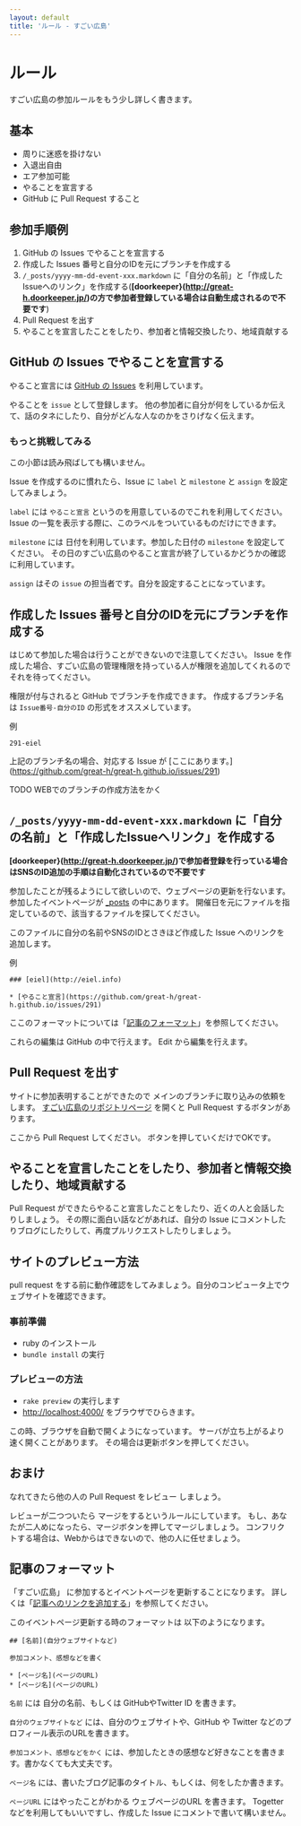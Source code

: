 ```yaml
---
layout: default
title: 'ルール - すごい広島'
---
```


# ルール

すごい広島の参加ルールをもう少し詳しく書きます。


## 基本

* 周りに迷惑を掛けない
* 入退出自由
* エア参加可能
* やることを宣言する
* GitHub に Pull Request すること


## 参加手順例

1. GitHub の Issues  でやることを宣言する
2. 作成した Issues 番号と自分のIDを元にブランチを作成する
3. `/_posts/yyyy-mm-dd-event-xxx.markdown` に「自分の名前」と「作成したIssueへのリンク」を作成する(**[doorkeeper}(http://great-h.doorkeeper.jp/)の方で参加者登録している場合は自動生成されるので不要です**)
4. Pull Request を出す
5. やることを宣言したことをしたり、参加者と情報交換したり、地域貢献する


## GitHub の Issues でやることを宣言する

やること宣言には [GitHub の Issues](https://github.com/great-h/great-h.github.io/issues?state=open) を利用しています。

やることを `issue` として登録します。
他の参加者に自分が何をしているか伝えて、話のタネにしたり、自分がどんな人なのかをさりげなく伝えます。


### もっと挑戦してみる

この小節は読み飛ばしても構いません。

Issue を作成するのに慣れたら、Issue に `label` と `milestone` と `assign` を設定してみましょう。

`label` には `やること宣言` というのを用意しているのでこれを利用してください。
Issue の一覧を表示する際に、このラベルをついているものだけにできます。

`milestone` には 日付を利用しています。参加した日付の `milestone` を設定してください。
その日のすごい広島のやること宣言が終了しているかどうかの確認に利用しています。

`assign` はその `issue` の担当者です。自分を設定することになっています。


## 作成した Issues 番号と自分のIDを元にブランチを作成する

はじめて参加した場合は行うことができないので注意してください。
Issue を作成した場合、すごい広島の管理権限を持っている人が権限を追加してくれるのでそれを待ってください。

権限が付与されると GitHub でブランチを作成できます。
作成するブランチ名は `Issue番号-自分のID` の形式をオススメしています。

例

```
291-eiel
```

上記のブランチ名の場合、対応する Issue が [ここにあります。] (https://github.com/great-h/great-h.github.io/issues/291)

TODO WEBでのブランチの作成方法をかく

## `/_posts/yyyy-mm-dd-event-xxx.markdown` に「自分の名前」と「作成したIssueへリンク」を作成する

**[doorkeeper}(http://great-h.doorkeeper.jp/)で参加者登録を行っている場合はSNSのID追加の手順は自動化されているので不要です**

参加したことが残るようにして欲しいので、ウェブページの更新を行ないます。
参加したイベントページが [_posts](https://github.com/great-h/great-h.github.io/tree/master/_posts) の中にあります。
開催日を元にファイルを指定しているので、該当するファイルを探してください。

このファイルに自分の名前やSNSのIDとさきほど作成した Issue へのリンクを追加します。

例

```
### [eiel](http://eiel.info)

* [やること宣言](https://github.com/great-h/great-h.github.io/issues/291)

```

ここのフォーマットについては「[記事のフォーマット](#記事のフォーマット)」を参照してください。

これらの編集は GitHub の中で行えます。
Edit から編集を行えます。


## Pull Request を出す

サイトに参加表明することができたので メインのブランチに取り込みの依頼をします。
[すごい広島のリポジトリページ](https://github.com/great-h/great-h.github.io) を開くと Pull Request するボタンがあります。

ここから Pull Request してください。
ボタンを押していくだけでOKです。


## やることを宣言したことをしたり、参加者と情報交換したり、地域貢献する

Pull Request ができたらやること宣言したことをしたり、近くの人と会話したりしましょう。
その際に面白い話などがあれば、自分の Issue にコメントしたりブログにしたりして、再度プルリクエストしたりしましょう。

## サイトのプレビュー方法

pull request をする前に動作確認をしてみましょう。自分のコンピュータ上でウェブサイトを確認できます。

### 事前準備

* ruby のインストール
* `bundle install` の実行

### プレビューの方法

* `rake preview` の実行します
* [http://localhost:4000/](http://localhost:4000/) をブラウザでひらきます。

この時、ブラウザを自動で開くようになっています。
サーバが立ち上がるより速く開くことがあります。
その場合は更新ボタンを押してください。


## おまけ

なれてきたら他の人の Pull Request をレビュー しましょう。

レビューが二つついたら マージをするというルールにしています。
もし、あなたが二人めになったら、マージボタンを押してマージしましょう。
コンフリクトする場合は、Webからはできないので、他の人に任せましょう。


<h2 id="記事のフォーマット">記事のフォーマット</h2>

「すごい広島」 に参加するとイベントページを更新することになります。
詳しくは「[記事へのリンクを追加する](#記事へのリンクを追加する)」を参照してください。

このイベントページ更新する時のフォーマットは 以下のようになります。

```
## [名前](自分ウェブサイトなど)

参加コメント、感想などを書く

* [ページ名](ページのURL)
* [ページ名](ページのURL)
```

`名前` には 自分の名前、もしくは GitHubやTwitter ID を書きます。

`自分のウェブサイトなど` には、自分のウェブサイトや、GitHub や Twitter などのプロフィール表示のURLを書きます。

`参加コメント、感想などをかく` には、参加したときの感想など好きなことを書きます。書かなくても大丈夫です。

`ページ名` には、書いたブログ記事のタイトル、もしくは、何をしたか書きます。

`ページURL` にはやったことがわかる ウェブページのURL を書きます。
Togetter などを利用してもいいですし、作成した Issue にコメントで書いて構いません。

